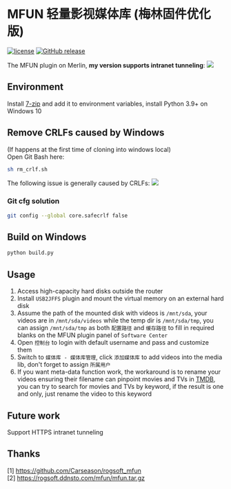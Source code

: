 # MFUN 轻量影视媒体库 (梅林固件优化版)
[![license](https://img.shields.io/github/license/MuGemSt/MFUN.svg)](https://github.com/MuGemSt/MFUN/blob/master/LICENSE)
[![GitHub release](https://img.shields.io/github/release/MuGemSt/MFUN.svg)](https://github.com/MuGemSt/MFUN/releases/latest)

The MFUN plugin on Merlin, **my version supports intranet tunneling**:
![](https://foruda.gitee.com/images/1732332422663431272/c29bc93a_14243051.png)

## Environment
Install [7-zip](https://www.7-zip.org/download.html) and add it to environment variables, install Python 3.9+ on Windows 10

## Remove CRLFs caused by Windows
(If happens at the first time of cloning into windows local)<br>
Open Git Bash here:
```bash
sh rm_crlf.sh
```

The following issue is generally caused by CRLFs:
![](https://foruda.gitee.com/images/1731801932932166111/6277aeab_14243051.png)

### Git cfg solution
```bash
git config --global core.safecrlf false
```

## Build on Windows
```bash
python build.py
```

## Usage
1. Access high-capacity hard disks outside the router
2. Install `USB2JFFS` plugin and mount the virtual memory on an external hard disk
3. Assume the path of the mounted disk with videos is `/mnt/sda`, your videos are in `/mnt/sda/videos` while the temp dir is `/mnt/sda/tmp`, you can assign `/mnt/sda/tmp` as both `配置路径` and `缓存路径` to fill in required blanks on the MFUN plugin panel of `Software Center`
4. Open `控制台` to login with default username and pass and customize them
5. Switch to `媒体库 - 媒体库管理`, click `添加媒体库` to add videos into the media lib, don't forget to assign `所属用户`
6. If you want meta-data function work, the workaround is to rename your videos ensuring their filename can pinpoint movies and TVs in [TMDB](https://www.themoviedb.org), you can try to search for movies and TVs by keyword, if the result is one and only, just rename the video to this keyword

## Future work
Support HTTPS intranet tunneling

## Thanks
[1] <https://github.com/Carseason/rogsoft_mfun><br>
[2] <https://rogsoft.ddnsto.com/mfun/mfun.tar.gz>